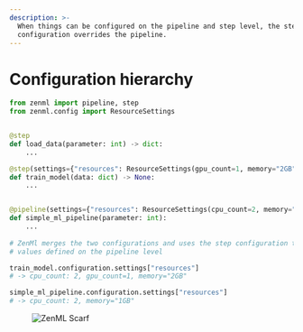 ```yaml
---
description: >-
  When things can be configured on the pipeline and step level, the step
  configuration overrides the pipeline.
---
```


# Configuration hierarchy

```python
from zenml import pipeline, step
from zenml.config import ResourceSettings


@step
def load_data(parameter: int) -> dict:
    ...

@step(settings={"resources": ResourceSettings(gpu_count=1, memory="2GB")})
def train_model(data: dict) -> None:
    ...


@pipeline(settings={"resources": ResourceSettings(cpu_count=2, memory="1GB")}) 
def simple_ml_pipeline(parameter: int):
    ...
    
# ZenMl merges the two configurations and uses the step configuration to override 
# values defined on the pipeline level

train_model.configuration.settings["resources"]
# -> cpu_count: 2, gpu_count=1, memory="2GB"

simple_ml_pipeline.configuration.settings["resources"]
# -> cpu_count: 2, memory="1GB"
```
<!-- For scarf -->
<figure><img alt="ZenML Scarf" referrerpolicy="no-referrer-when-downgrade" src="https://static.scarf.sh/a.png?x-pxid=f0b4f458-0a54-4fcd-aa95-d5ee424815bc" /></figure>



